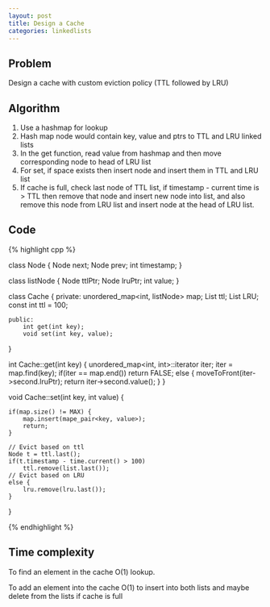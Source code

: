 ```yaml
---
layout: post
title: Design a Cache 
categories: linkedlists
---
```


## Problem

Design a cache with custom eviction policy (TTL followed by LRU)

## Algorithm

1. Use a hashmap for lookup
2. Hash map node would contain key, value and ptrs to TTL and LRU linked lists
3. In the get function, read value from hashmap and then move corresponding node to head of LRU list
4. For set, if space exists then insert node and insert them in TTL and LRU list
5. If cache is full, check last node of TTL list, if timestamp - current time is > TTL then remove that node and insert new node into list, and also remove this node from LRU list and insert node at the head of LRU list.


## Code    
{% highlight cpp %}

class Node {
	Node next;
	Node prev;
	int timestamp;
}

class listNode {
	Node ttlPtr;
	Node lruPtr;
	int value;
}

class Cache {
	private:
		unordered_map<int, listNode> map;
		List<Node> ttl;
		List<Node> LRU;
		const int ttl = 100;

	public:
		int get(int key);
		void set(int key, value);
}

int Cache::get(int key) {
	unordered_map<int, int>::iterator iter;
	iter = map.find(key);
	if(iter == map.end())
		return FALSE;
	else {
		moveToFront(iter->second.lruPtr);
		return iter->second.value();
	}
}

void Cache::set(int key, int value) {
	
	if(map.size() != MAX) {
		map.insert(mape_pair<key, value>);
		return;
	}

	// Evict based on ttl
	Node t = ttl.last();
	if(t.timestamp - time.current() > 100)
		ttl.remove(list.last());
	// Evict based on LRU
	else {
		lru.remove(lru.last());
	}

}

{% endhighlight %}

## Time complexity

To find an element in the cache O(1) lookup.

To add an element into the cache O(1) to insert into both lists and maybe delete from the lists if cache is full